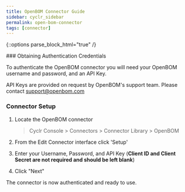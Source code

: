 ```yaml
---
title: OpenBOM Connector Guide
sidebar: cyclr_sidebar
permalink: open-bom-connector
tags: [connector]
---
```

{::options parse_block_html="true" /}
<section class="card py-5 my-5">
### Obtaining Authentication Credentials

To authenticate the OpenBOM connector you will need your OpenBOM username and password, and an API Key.

API Keys are provided on request by OpenBOM's support team. Please contact support@openbom.com

### Connector Setup

1. Locate the OpenBOM connector

   > Cyclr Console > Connectors > Connector Library > OpenBOM

2. From the Edit Connector interface click 'Setup'

3. Enter your Username, Password, and API Key (**Client ID and Client Secret are not required and should be left blank**)

4. Click "Next"

The connector is now authenticated and ready to use.

</section>
